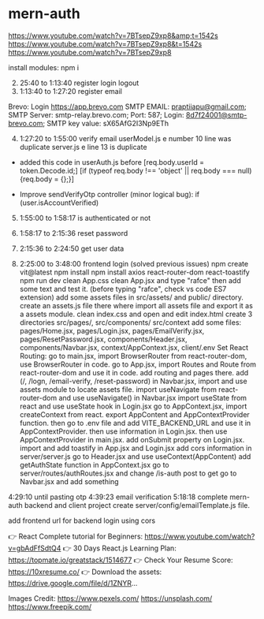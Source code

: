 # mern-auth
https://www.youtube.com/watch?v=7BTsepZ9xp8&amp;t=1542s
https://www.youtube.com/watch?v=7BTsepZ9xp8&t=1542s
https://www.youtube.com/watch?v=7BTsepZ9xp8


install modules: npm i 

2. 25:40 to 1:13:40 register login logout
3. 1:13:40 to 1:27:20 register email

Brevo: Login https://app.brevo.com
SMTP EMAIL: praptiiapu@gmail.com; SMTP Server: smtp-relay.brevo.com; Port: 587; Login: 8d7f24001@smtp-brevo.com; SMTP key value: sX65AfG2I3Np9ETh

4. 1:27:20 to 1:55:00 verify email
userModel.js e number 10 line was duplicate
server.js e line 13 is duplicate
* added this code in userAuth.js before [req.body.userId = token.Decode.id;]
[if (typeof req.body !== 'object' || req.body === null){req.body = {};}]

* Improve sendVerifyOtp controller (minor logical bug): if (user.isAccountVerified)

5. 1:55:00 to 1:58:17 is authenticated or not

6. 1:58:17 to 2:15:36 reset password

7. 2:15:36 to 2:24:50 get user data

8. 2:25:00 to 3:48:00 frontend login (solved previous issues)
npm create vit@latest
npm install
npm install axios react-router-dom react-toastify 
npm run dev
clean App.css
clean App.jsx and type "rafce" then add some text and test it. (before typing "rafce", check vs code ES7 extension)
add some assets files in src/assets/ and public/ directory. create an assets.js file there where import all assets file and export it as a assets module.
clean index.css and open and edit index.html
create 3 directories src/pages/, src/components/ src/context
add some files: pages/Home.jsx, pages/Login.jsx, pages/EmailVerify.jsx, pages/ResetPassword.jsx, components/Header.jsx, components/Navbar.jsx, context/AppContext.jsx, client/.env
Set React Routing: go to main.jsx, import BrowserRouter from react-router-dom, use BrowserRouter in code. go to App.jsx, import Routes and Route from react-router-dom and use it in code. add routing and pages there. add (/, /logn, /email-verify, /reset-password)
in Navbar.jsx, import and use assets module to locate assets file.
import useNavigate from react-router-dom and use useNavigate() in Navbar.jsx
import useState from react and use useState hook in Login.jsx
go to AppContext.jsx, import createContext from react. export AppContent and AppContextProvider function. then go to .env file and add VITE_BACKEND_URL and use it in AppContextProvider. then use information in Login.jsx. then use AppContextProvider in main.jsx. add onSubmit property on Login.jsx. 
import and add toastify in App.jsx and Login.jsx
add cors information in server/server.js
go to Header.jsx and use useContext(AppContent)
add getAuthState function in AppContext.jsx
go to server/routes/authRoutes.jsx and change /is-auth post to get
go to Navbar.jsx and add something


4:29:10 until pasting otp
4:39:23 email verification
5:18:18 complete mern-auth backend and client project 
create server/config/emailTemplate.js file.



add frontend url for backend login using cors







👉 React Complete tutorial for Beginners:  https://www.youtube.com/watch?v=gbAdFfSdtQ4
👉 30 Days React.js Learning Plan: https://topmate.io/greatstack/1514677
👉 Check Your Resume Score: https://10xresume.co/
👉 Download the assets: https://drive.google.com/file/d/1ZNYR...

Images Credit:
https://www.pexels.com/
https://unsplash.com/
https://www.freepik.com/



